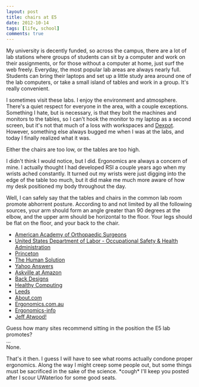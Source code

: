 ```yaml
---
layout: post
title: chairs at E5
date: 2012-10-14
tags: [life, school]
comments: true
---
```


<p>
	My university is decently funded, so across the campus, there are a lot of lab stations where groups of students can sit by a computer and work on
	their assignments, or for those without a computer at home, just surf the web freely. Everyday, the most popular lab areas are always nearly full. Students can bring their laptops and set up a little study area around one of the lab computers, or take a small island of tables and work in a group. It's really convenient.
</p>

<p>
	I sometimes visit these labs. I enjoy the environment and atmosphere. There's a quiet respect for everyone in the area, with a couple exceptions. Something I hate, but is necessary, is that they bolt the machines and monitors to the tables, so I can't hook the monitor to my laptop as a second screen, but it's not that much of a loss with workspaces and <a href="http://localhost:4000/archive/2012/08/03/index.html">Dexpot</a>. However, something else always bugged me when I was at the labs, and today I finally realized what it was.
</p>

<p>
	<div class="subheader">
		Either the chairs are too low, or the tables are too high.
	</div>
</p>

<p>
	I didn't think I would notice, but I did. Ergonomics are always a concern of mine. I actually thought I had developed RSI a couple years ago when my wrists ached constantly. It turned out my wrists were just digging into the edge of the table too much, but it did make me much more aware of how my desk positioned my body throughout the day.
</p>

<p>
	Well, I can safely say that the tables and chairs in the common lab room promote abhorrent posture. According to and not limited by all the following sources, your arm should form an angle greater than 90 degrees at the elbow, and the upper arm should be horizontal to the floor. Your legs should be flat on the floor, and your back to the chair.
</p>

<p>
	<ul class="square">
		<li><a href="http://orthoinfo.aaos.org/topic.cfm?topic=a00261">American Academy of Orthopaedic Surgeons</a></li>
		<li><a href="http://www.osha.gov/SLTC/etools/computerworkstations/positions.html">United States Department of Labor - Occupational Safety &amp; Health Administration</a></li>
		<li><a href="http://web.princeton.edu/sites/ehs/healthsafetyguide/a4.htm">Princeton</a></li>
		<li><a href="http://www.thehumansolution.com/ergonomic-office-desk-chair-keyboard-height-calculator.html">The Human Solution</a></li>
		<li><a href="http://uk.answers.yahoo.com/question/index?qid=20071002014548AA9ccJm">Yahoo Answers</a></li>
		<li><a href="http://askville.amazon.com/proper-height-chair-keyboard-monitor-incredible-stiff-neck-working-online/AnswerViewer.do?requestId=3132080">Askville at Amazon</a></li>
		<li><a href="http://www.backdesigns.com/Desk-work-surface-height-W144.aspx">Back Designs</a></li>
		<li><a href="http://www.healthycomputing.com/office/setup/chair/">Healthy Computing</a></li>
		<li><a href="http://www.leeds.ac.uk/lsmp/healthadvice/computerergonomics/computergonomics.htm">Leeds</a></li>
		<li><a href="http://ergonomics.about.com/od/office/ss/computer_setup_6.htm">About.com</a></li>
		<li><a href="http://www.ergonomics.com.au/pages/400_useful_info/420_how_to_sit.htm">Ergonomics.com.au</a></li>
		<li><a href="http://www.ergonomics-info.com/posture-at-a-computer.html">Ergonomics-info</a></li>
		<li><a href="http://www.codinghorror.com/blog/2007/08/computer-workstation-ergonomics.html"><span class="italics">Jeff Atwood!</span></a></li>
	</ul>
</p>

<p>
	<div class="subheader">
		Guess how many sites recommend sitting in the position the E5 lab promotes? 
		<br/>...
		<br/>None.
	</div>
</p>

<p>
	 That's it then. I guess I will have to see what rooms actually condone proper ergonomics. Along the way I might creep some people out, but some things must be sacrificed in the sake of the science. <span class="bold">*cough*</span> I'll keep you posted after I scour UWaterloo for some good seats. 
</p>